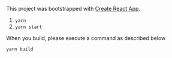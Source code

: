 This project was bootstrapped with [Create React App](https://github.com/facebookincubator/create-react-app).

1. `yarn`
2. `yarn start`

When you build, please execute a command as described below

`yarn build`
